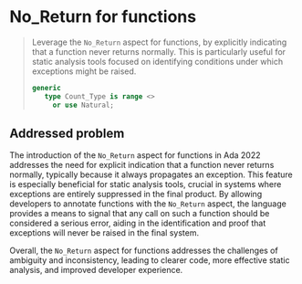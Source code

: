 # No_Return for functions

> Leverage the `No_Return` aspect for functions, by explicitly indicating that a
> function never returns normally. This is particularly useful for static
> analysis tools focused on identifying conditions under which exceptions might
> be raised.
>
> ```ada
> generic
>    type Count_Type is range <>
>      or use Natural;
> ```

## Addressed problem

The introduction of the `No_Return` aspect for functions in Ada 2022 addresses
the need for explicit indication that a function never returns normally,
typically because it always propagates an exception. This feature is especially
beneficial for static analysis tools, crucial in systems where exceptions are
entirely suppressed in the final product. By allowing developers to annotate
functions with the `No_Return` aspect, the language provides a means to signal
that any call on such a function should be considered a serious error, aiding in
the identification and proof that exceptions will never be raised in the final
system.

Overall, the `No_Return` aspect for functions addresses the challenges of
ambiguity and inconsistency, leading to clearer code, more effective static
analysis, and improved developer experience.
